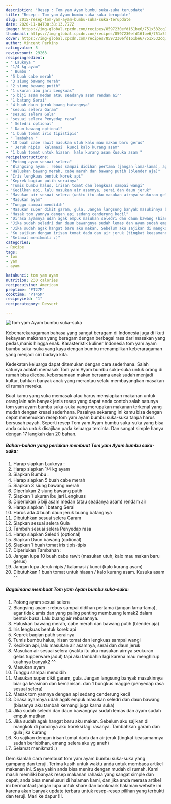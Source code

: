 ```yaml
---
description: "Resep : Tom yam Ayam bumbu suka-suka terupdate"
title: "Resep : Tom yam Ayam bumbu suka-suka terupdate"
slug: 2015-resep-tom-yam-ayam-bumbu-suka-suka-terupdate
date: 2020-11-04T00:38:13.777Z
image: https://img-global.cpcdn.com/recipes/8597230efd161be6/751x532cq70/tom-yam-ayam-bumbu-suka-suka-foto-resep-utama.jpg
thumbnail: https://img-global.cpcdn.com/recipes/8597230efd161be6/751x532cq70/tom-yam-ayam-bumbu-suka-suka-foto-resep-utama.jpg
cover: https://img-global.cpcdn.com/recipes/8597230efd161be6/751x532cq70/tom-yam-ayam-bumbu-suka-suka-foto-resep-utama.jpg
author: Vincent Perkins
ratingvalue: 5
reviewcount: 29263
recipeingredient:
- " Lauknya "
- "1/4 kg ayam"
- " Bumbu "
- "5 buah cabe merah"
- "3 siung bawang merah"
- "2 siung bawang putih"
- "1 ukuran ibu jari Lengkuas"
- "5 biji asam medan atau seadanya asam rendam air"
- "1 batang Serai"
- "4 buah daun jeruk buang batangnya"
- "sesuai selera Garam"
- "sesuai selera Gula"
- "sesuai selera Penyedap rasa"
- " Seledri optional"
- " Daun bawang optional"
- "1 buah tomat iris tipistipis"
- " Tambahan "
- "10 buah cabe rawit masukan utuh kalo mau makan baru gerus"
- " Jeruk nipis  kalamasi  kunci kalo kurang asam"
- "1 buah tomat untuk hiasan  kalo kurang asam Kusuka asam "
recipeinstructions:
- "Potong ayam sesuai selera"
- "Blangsing ayam : rebus sampai didihan pertama (jangan lama-lama), agar tidak amis dan yang paling penting membuang lemak2 dalam bentuk busa. Lalu buang air rebusannya."
- "Haluskan bawang merah, cabe merah dan bawang putih (blender aja)"
- "Iris lengkuas bentuk korek api"
- "Keprek bagian putih serainya"
- "Tumis bumbu halus, irisan tomat dan lengkuas sampai wangi"
- "Kecilkan api, lalu masukan air asamnya, serai dan daun jeruk"
- "Masukan air sesuai selera (waktu itu aku masukan airnya seukuran gelas tupperware jadul) tapi aku tambahin lagi karena mau menghirup kuahnya banyak2 ^^"
- "Masukan ayam"
- "Tunggu sampai mendidih"
- "Masukan super dikit garam, gula. Jangan langsung banyak masukinnya biar ga keasinan dan kemanisan. dan 1 bungkus maggie (penyedap rasa sesuai selera)"
- "Masak tom yamnya dengan api sedang cenderung kecil"
- "Dirasa ayamnya udah agak empuk masukan seledri dan daun bawang (biasanya aku tambah kemangi juga karna suka)"
- "Jika sudah seledri dan daun bawangnya sudah lemas dan ayam sudah empuk matikan"
- "Jika sudah agak hangat baru aku makan. Sebelum aku sajikan di mangkok di pancinya aku koreksi lagi rasanya. Tambahkan garam dan gula jika kurang"
- "Ku sajikan dengan irisan tomat dadu dan air jeruk (tingkat keasamannya sudah berlebihan, emang selera aku yg aneh)"
- "Selamat menikmati :)"
categories:
- Recipe
tags:
- tom
- yam
- ayam

katakunci: tom yam ayam 
nutrition: 230 calories
recipecuisine: American
preptime: "PT27M"
cooktime: "PT45M"
recipeyield: "1"
recipecategory: Dessert

---
```



![Tom yam Ayam bumbu suka-suka](https://img-global.cpcdn.com/recipes/8597230efd161be6/751x532cq70/tom-yam-ayam-bumbu-suka-suka-foto-resep-utama.jpg)

Kebenarekaragaman bahasa yang sangat beragam di Indonesia juga di ikuti kekayaan makanan yang beragam dengan berbagai rasa dari masakan yang pedas,manis hingga enak. Karasteristik kuliner Indonesia tom yam ayam bumbu suka-suka yang kaya dengan bumbu menampilkan keberaragaman yang menjadi ciri budaya kita.


Kedekatan keluarga dapat ditemukan dengan cara sederhana. Salah satunya adalah memasak Tom yam Ayam bumbu suka-suka untuk orang di rumah bisa dicoba. kebersamaan makan bersama anak sudah menjadi kultur, bahkan banyak anak yang merantau selalu membayangkan masakan di rumah mereka.



Buat kamu yang suka memasak atau harus menyiapkan makanan untuk orang lain ada banyak jenis resep yang dapat anda contoh salah satunya tom yam ayam bumbu suka-suka yang merupakan makanan terkenal yang mudah dengan kreasi sederhana. Pasalnya sekarang ini kamu bisa dengan cepat menemukan resep tom yam ayam bumbu suka-suka tanpa harus bersusah payah.
Seperti resep Tom yam Ayam bumbu suka-suka yang bisa anda coba untuk disajikan pada keluarga tercinta. Dan sangat simple hanya dengan 17 langkah dan 20 bahan.


<!--inarticleads1-->

##### Bahan-bahan yang perlukan membuat Tom yam Ayam bumbu suka-suka:

1. Harap siapkan  Lauknya :
1. Harap siapkan 1/4 kg ayam
1. Siapkan  Bumbu :
1. Harap siapkan 5 buah cabe merah
1. Siapkan 3 siung bawang merah
1. Diperlukan 2 siung bawang putih
1. Siapkan 1 ukuran ibu jari Lengkuas
1. Diperlukan 5 biji asam medan (atau seadanya asam) rendam air
1. Harap siapkan 1 batang Serai
1. Harus ada 4 buah daun jeruk buang batangnya
1. Dibutuhkan sesuai selera Garam
1. Siapkan sesuai selera Gula
1. Tambah sesuai selera Penyedap rasa
1. Harap siapkan  Seledri (optional)
1. Siapkan  Daun bawang (optional)
1. Siapkan 1 buah tomat iris tipis-tipis
1. Diperlukan  Tambahan :
1. Jangan lupa 10 buah cabe rawit (masukan utuh, kalo mau makan baru gerus)
1. Jangan lupa  Jeruk nipis / kalamasi / kunci (kalo kurang asam)
1. Dibutuhkan 1 buah tomat untuk hiasan / kalo kurang asam. Kusuka asam ^^




<!--inarticleads2-->

##### Bagaimana membuat  Tom yam Ayam bumbu suka-suka:

1. Potong ayam sesuai selera
1. Blangsing ayam : rebus sampai didihan pertama (jangan lama-lama), agar tidak amis dan yang paling penting membuang lemak2 dalam bentuk busa. Lalu buang air rebusannya.
1. Haluskan bawang merah, cabe merah dan bawang putih (blender aja)
1. Iris lengkuas bentuk korek api
1. Keprek bagian putih serainya
1. Tumis bumbu halus, irisan tomat dan lengkuas sampai wangi
1. Kecilkan api, lalu masukan air asamnya, serai dan daun jeruk
1. Masukan air sesuai selera (waktu itu aku masukan airnya seukuran gelas tupperware jadul) tapi aku tambahin lagi karena mau menghirup kuahnya banyak2 ^^
1. Masukan ayam
1. Tunggu sampai mendidih
1. Masukan super dikit garam, gula. Jangan langsung banyak masukinnya biar ga keasinan dan kemanisan. dan 1 bungkus maggie (penyedap rasa sesuai selera)
1. Masak tom yamnya dengan api sedang cenderung kecil
1. Dirasa ayamnya udah agak empuk masukan seledri dan daun bawang (biasanya aku tambah kemangi juga karna suka)
1. Jika sudah seledri dan daun bawangnya sudah lemas dan ayam sudah empuk matikan
1. Jika sudah agak hangat baru aku makan. Sebelum aku sajikan di mangkok di pancinya aku koreksi lagi rasanya. Tambahkan garam dan gula jika kurang
1. Ku sajikan dengan irisan tomat dadu dan air jeruk (tingkat keasamannya sudah berlebihan, emang selera aku yg aneh)
1. Selamat menikmati :)




Demikianlah cara membuat tom yam ayam bumbu suka-suka yang gampang dan teruji. Terima kasih untuk waktu anda untuk membaca artikel makanan ini. Saya yakin anda bisa meniru dengan mudah di rumah. Kami masih memiliki banyak resep makanan rahasia yang sangat simple dan cepat, anda bisa menelusuri di halaman kami, dan jika anda merasa artikel ini bermanfaat jangan lupa untuk share dan bookmark halaman website ini karena akan banyak update terbaru untuk resep-resep pilihan yang terbukti dan teruji. Mari ke dapur !!!. 
